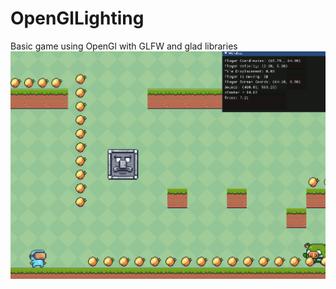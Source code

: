 # OpenGlLighting
Basic game using OpenGl with GLFW and glad libraries
![Alt text](Screenshots/GameLevel1V1.png?raw=true "Title")
